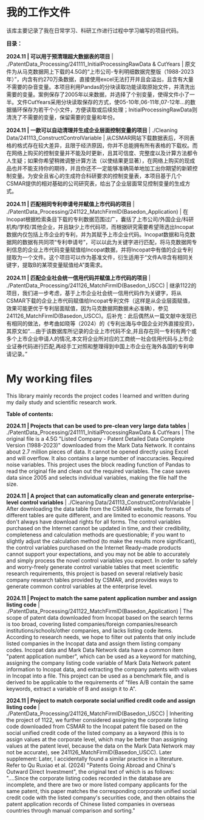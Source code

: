 # 我的工作文件

该库主要记录了我在日常学习、科研工作进行过程中学习编写的项目代码。


**目录：**

**2024.11  |  可以用于预清理超大数据表的项目**  |  ./PatentData_Processing/241111_InitialProcessingRawData & CutYears  |   原文件为从马克数据网上下载的4.5G的“上市公司-专利明细数据完整版（1988-2023年）”，内含有约270万条数据，直接使用excel无法打开并且会溢出，且含有大量不需要的杂音变量。本项目利用Pandas的分块读取功能读取原始文件，并清洗出需要的变量。案例保存了2005年以来数据，并选择了个别变量，使得文件小了一半。文件CutYears采用分块读取保存的方式，使05-10年,06-11年,07-12年...的数据循环保存为若干个小文件，方便读取或后续处理；InitialProcessingRawData则清洗了不需要的变量，保留需要的变量和年份。

**2024.11  |  一款可以自动清理并生成企业层面控制变量的项目**  |  ./Cleaning Data/241113_ConstructControlVariable  |   从CSMAR网站下载数据表后，不同表格的格式存在较大差异，且限于经济原因，你并不总能拥有所有表格的下载权。而在网络上购买的控制变量并不能及时更新，且其可信度、完整度以及计算方法都令人生疑；如果你希望稍微调整计算方法（以使结果更显著），在网络上购买的现成品也并不能支持你的期待，并且你还不一定能够准确简单地加工出你期望的新颖控制变量。为安全且省心的生成符合科研要求的控制变量表，本项目基于几个CSMAR提供的相对基础的公司研究表，给出了企业层面常见控制变量的生成方式。

**2024.11  |  匹配相同专利申请号并赋值上市代码的项目**  |  ./PatentData_Processing/241122_MatchFirmID(Basedon_Application)  |   在Incopat根据检索条目下载的专利数据范围过广，囊括了上市公司/外国企业/科研机构/学校/其他企业，并且缺少上市代码项，而根据研究需要希望筛选出Incopat数据内仅包括上市企业的专利，并为其赋予上市企业代码。Incopat数据和马克数据网的数据有共同项“专利申请号”，可以以此为关键字进行匹配，将马克数据网专利信息的企业上市代码变量赋值给Incopat数据，并将Incopat中有值的企业专利提取为一个文件。这个项目可以作为基准文件，衍生适用于“文件A/B含有相同关键字，提取B的某项变量赋值给A”类需求。

**2024.11  |  匹配企业社会统一信用代码并赋值上市代码的项目**  |  ./PatentData_Processing/241126_MatchFirmID(Basedon_USCC)  |   继承1122的项目，我们进一步考虑，基于上市企业社会统一信用代码作为关键字，将从CSMAR下载的企业上市代码赋值给Incopat专利文件（这样是从企业层面赋值，效果可能更优于专利层面赋值，因为马克数据网数据未必准确），参见241126_MatchFirmID(Basedon_USCC)。后补充：此后偶然从一篇文献中发现已有相同的做法，参考曲如晓等（2024）的《专利出海与中国企业对外直接投资》，其原文如“....由于该数据库所记录的企业上市代码不全,并且存在同一专利有两个或多个上市企业申请人的情况,本文将企业所对应的工商统一社会信用代码与上市企业证券代码进行匹配,再经手工对照和整理得到中国上市企业在海外各国的专利申请记录。”

# My working files

This library mainly records the project codes I learned and written during my daily study and scientific research work.


**Table of contents:**

**2024.11 | Projects that can be used to pre-clean very large data tables**  |  ./PatentData_Processing/241111_InitialProcessingRawData & CutYears  |  The original file is a 4.5G "Listed Company - Patent Detailed Data Complete Version (1988-2023)" downloaded from the Mark Data Network. It contains about 2.7 million pieces of data. It cannot be opened directly using Excel and will overflow. It also contains a large number of inaccuracies. Required noise variables. This project uses the block reading function of Pandas to read the original file and clean out the required variables. The case saves data since 2005 and selects individual variables, making the file half the size.

**2024.11  |  A project that can automatically clean and generate enterprise-level control variables**  |  ./Cleaning Data/241113_ConstructControlVariable  |  After downloading the data table from the CSMAR website, the formats of different tables are quite different, and are limited to economic reasons. You don't always have download rights for all forms. The control variables purchased on the Internet cannot be updated in time, and their credibility, completeness and calculation methods are questionable; if you want to slightly adjust the calculation method (to make the results more significant), the control variables purchased on the Internet Ready-made products cannot support your expectations, and you may not be able to accurately and simply process the novel control variables you expect. In order to safely and worry-freely generate control variable tables that meet scientific research requirements, this project is based on several relatively basic company research tables provided by CSMAR, and provides ways to generate common control variables at the enterprise level.

**2024.11 | Project to match the same patent application number and assign listing code** | ./PatentData_Processing/241122_MatchFirmID(Basedon_Application) | The scope of patent data downloaded from Incopat based on the search terms is too broad, covering listed companies/foreign companies/research institutions/schools/other companies, and lacks listing code items. According to research needs, we hope to filter out patents that only include listed companies in the Incopat data and assign them listing company codes. Incopat data and Mark Data Network data have a common item "patent application number", which can be used as a keyword for matching, assigning the company listing code variable of Mark Data Network patent information to Incopat data, and extracting the company patents with values ​​in Incopat into a file. This project can be used as a benchmark file, and is derived to be applicable to the requirements of "files A/B contain the same keywords, extract a variable of B and assign it to A". 

**2024.11 | Project to match corporate social unified credit code and assign listing code** | ./PatentData_Processing/241126_MatchFirmID(Basedon_USCC) | Inheriting the project of 1122, we further considered assigning the corporate listing code downloaded from CSMAR to the Incopat patent file based on the social unified credit code of the listed company as a keyword (this is to assign values ​​at the corporate level, which may be better than assigning values ​​at the patent level, because the data on the Mark Data Network may not be accurate), see 241126_MatchFirmID(Basedon_USCC). Later supplement: Later, I accidentally found a similar practice in a literature. Refer to Qu Ruxiao et al. (2024) "Patents Going Abroad and China's Outward Direct Investment", the original text of which is as follows: "....Since the corporate listing codes recorded in the database are incomplete, and there are two or more listed company applicants for the same patent, this paper matches the corresponding corporate unified social credit code with the listed company's securities code, and then obtains the patent application records of Chinese listed companies in overseas countries through manual comparison and sorting."
